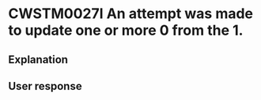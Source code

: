 # CWSTM0027I An attempt was made to update one or more 0 from the 1.

## Explanation

## User response